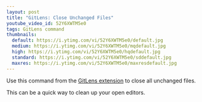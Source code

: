 ```yaml
---
layout: post
title: "GitLens: Close Unchanged Files"
youtube_video_id: 52Y6XWTM5e0
tags: GitLens command
thumbnails:
  default: https://i.ytimg.com/vi/52Y6XWTM5e0/default.jpg
  medium: https://i.ytimg.com/vi/52Y6XWTM5e0/mqdefault.jpg
  high: https://i.ytimg.com/vi/52Y6XWTM5e0/hqdefault.jpg
  standard: https://i.ytimg.com/vi/52Y6XWTM5e0/sddefault.jpg
  maxres: https://i.ytimg.com/vi/52Y6XWTM5e0/maxresdefault.jpg
---
```


Use this command from the [GitLens extension](https://marketplace.visualstudio.com/items?itemName=eamodio.gitlens) to close all unchanged files.

This can be a quick way to clean up your open editors.